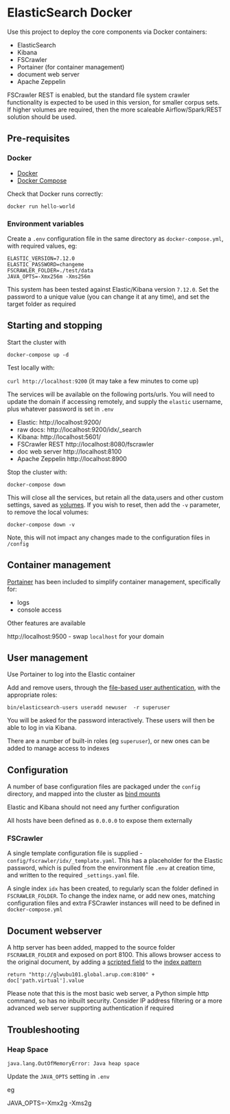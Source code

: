# ElasticSearch Docker 

Use this project to deploy the core components via Docker containers:

* ElasticSearch
* Kibana
* FSCrawler
* Portainer (for container management)
* document web server
* Apache Zeppelin

FSCrawler REST is enabled, but the standard file system crawler functionality is expected to be used in this version, for smaller corpus sets. If higher volumes are required, then the more scaleable Airflow/Spark/REST solution should be used.

## Pre-requisites

### Docker

* [Docker](https://docs.docker.com/engine/install/)
* [Docker Compose](https://docs.docker.com/compose/install/)

Check that Docker runs correctly:

`docker run hello-world`

### Environment variables

Create a `.env` configuration file in the same directory as `docker-compose.yml`, with required values, eg:

```
ELASTIC_VERSION=7.12.0
ELASTIC_PASSWORD=changeme    
FSCRAWLER_FOLDER=./test/data
JAVA_OPTS=-Xmx256m -Xms256m
```

This system has been tested against Elastic/Kibana version `7.12.0`. Set the password to a unique value (you can change it at any time), and set the target folder as required



## Starting and stopping

Start the cluster with

`docker-compose up -d`

Test locally with:

`curl http://localhost:9200`  (it may take a few minutes to come up)



The services will be available on the following ports/urls. You will need to update the domain if accessing remotely, and supply the `elastic` username, plus whatever password is set in `.env`

* Elastic: http://localhost:9200/
* raw docs: http://localhost:9200/idx/_search
* Kibana: http://localhost:5601/
* FSCrawler REST http://localhost:8080/fscrawler
* doc web server http://localhost:8100
* Apache Zeppelin http://localhost:8900


Stop the cluster with:

`docker-compose down`

This will close all the services, but retain all the data,users and other custom settings, saved as [volumes](https://docs.docker.com/storage/volumes/). If you wish to reset, then add the `-v` parameter, to remove the local volumes:

`docker-compose down -v`

Note, this will not impact any changes made to the configuration files in `/config`


## Container management

[Portainer](https://www.portainer.io/) has been included to simplify container management, specifically for:

* logs
* console access

Other features are available

http://localhost:9500 - swap `localhost` for your domain

## User management

Use Portainer to log into the Elastic container

Add and remove users, through the [file-based user authentication](https://www.elastic.co/guide/en/elasticsearch/reference/current/users-command.html), with the appropriate roles:

`bin/elasticsearch-users useradd newuser  -r superuser`

You will be asked for the password interactively. These users will then be able to log in via Kibana. 

There are a number of built-in roles (eg `superuser`), or new ones can be added to manage access to indexes


## Configuration

A number of base configuration files are packaged under the `config` directory, and mapped into the cluster as [bind mounts](https://docs.docker.com/storage/bind-mounts/)

Elastic and Kibana should not need any further configuration

All hosts have been defined as `0.0.0.0` to expose them externally

### FSCrawler

A single template configuration file is supplied - `config/fscrawler/idx/_template.yaml`. This has a placeholder for the Elastic password, which is pulled from the environment file `.env` at creation time, and written to the required `_settings.yaml` file.

A single index `idx` has been created, to regularly scan the folder defined in `FSCRAWLER_FOLDER`. To change the index name, or add new ones, matching configuration files and extra FSCrawler instances will need to be defined in `docker-compose.yml`


## Document webserver

A http server has been added, mapped to the source folder `FSCRAWLER_FOLDER` and exposed on port 8100. This allows browser access to the original document, by adding a [scripted field](https://www.elastic.co/guide/en/kibana/current/scripted-fields.html) to the [index pattern](https://www.elastic.co/guide/en/kibana/current/index-patterns.html)

`return "http://glwubu101.global.arup.com:8100" +  doc['path.virtual'].value`

Please note that this is the most basic  web server, a Python simple http command, so has no inbuilt security. Consider IP address filtering or a more advanced web server supporting authentication if required


## Troubleshooting

### Heap Space

`java.lang.OutOfMemoryError: Java heap space`

Update the `JAVA_OPTS` setting in `.env`

eg

JAVA_OPTS=-Xmx2g -Xms2g